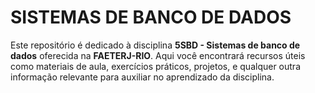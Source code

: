 
# SISTEMAS DE BANCO DE DADOS

Este repositório é dedicado à disciplina **5SBD - Sistemas de banco de dados** oferecida na **FAETERJ-RIO**. Aqui você encontrará recursos úteis como materiais de aula, exercícios práticos, projetos, e qualquer outra informação relevante para auxiliar no aprendizado da disciplina.